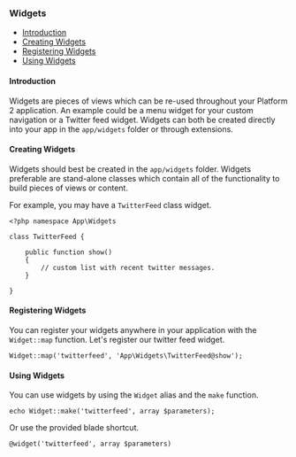### Widgets

- [Introduction](#introduction)
- [Creating Widgets](#creating-widgets)
- [Registering Widgets](#registering-widgets)
- [Using Widgets](#using-widgets)

<a name="introduction"></a>
#### Introduction

Widgets are pieces of views which can be re-used throughout your Platform 2 application. An example could be a menu widget for your custom navigation or a Twitter feed widget. Widgets can both be created directly into your app in the `app/widgets` folder or through extensions.

<a name="creating-widgets"></a>
#### Creating Widgets

Widgets should best be created in the `app/widgets` folder. Widgets preferable are stand-alone classes which contain all of the functionality to build pieces of views or content.

For example, you may have a `TwitterFeed` class widget.

	<?php namespace App\Widgets

	class TwitterFeed {

		public function show()
		{
			// custom list with recent twitter messages.
		}

	}

<a name="registering-widgets"></a>
#### Registering Widgets

You can register your widgets anywhere in your application with the `Widget::map` function. Let's register our twitter feed widget.

	Widget::map('twitterfeed', 'App\Widgets\TwitterFeed@show');

<a name="using-widgets"></a>
#### Using Widgets

You can use widgets by using the `Widget` alias and the `make` function.

	echo Widget::make('twitterfeed', array $parameters);

Or use the provided blade shortcut.

	@widget('twitterfeed', array $parameters)
